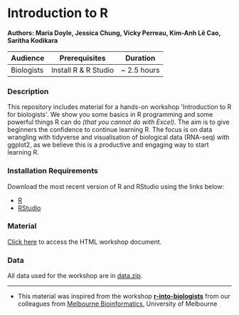 # Introduction to R
**Authors: Maria Doyle, Jessica Chung, Vicky Perreau, Kim-Anh L&#234; Cao, Saritha Kodikara**

| Audience      | Prerequisites | Duration    |
| ------------- | ------------- | ----------- |
| Biologists    | Install R & R Studio          |~ 2.5 hours    |


### Description

This repository includes material for a hands-on workshop 'Introduction to R for biologists'. We show you some basics in R programming and some powerful things R can do *(that you cannot do with Excel)*. The aim is to give beginners the confidence to continue learning R. The focus is on data wrangling with tidyverse and visualisation of biological data (RNA-seq) with ggplot2, as we believe this is a productive and engaging way to start learning R. 

### Installation Requirements

Download the most recent version of R and RStudio using the links below:
- [R](https://cran.r-project.org/)
- [RStudio](https://posit.co/download/rstudio-desktop/#download)

### Material

[Click here](https://melbintgen.github.io/intro-to-r/intro_r_biologists.html) to access the HTML workshop document.

### Data
All data used for the workshop are in [data.zip](https://melbintgen.github.io/intro-to-r/data.zip).

-----

- This material was inspired from the workshop **[r-into-biologists](https://github.com/melbournebioinformatics/r-intro-biologists)** from our colleagues from [Melbourne Bioinformatics](https://www.melbournebioinformatics.org.au), University of Melbourne 
